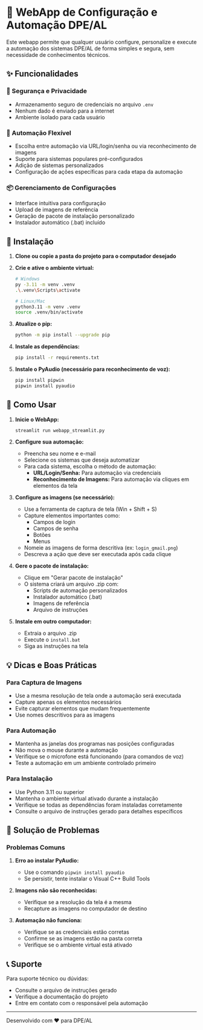 # 🤖 WebApp de Configuração e Automação DPE/AL

Este webapp permite que qualquer usuário configure, personalize e execute a automação dos sistemas DPE/AL de forma simples e segura, sem necessidade de conhecimentos técnicos.

## ✨ Funcionalidades

### 🔐 Segurança e Privacidade
- Armazenamento seguro de credenciais no arquivo `.env`
- Nenhum dado é enviado para a internet
- Ambiente isolado para cada usuário

### 🎯 Automação Flexível
- Escolha entre automação via URL/login/senha ou via reconhecimento de imagens
- Suporte para sistemas populares pré-configurados
- Adição de sistemas personalizados
- Configuração de ações específicas para cada etapa da automação

### 📦 Gerenciamento de Configurações
- Interface intuitiva para configuração
- Upload de imagens de referência
- Geração de pacote de instalação personalizado
- Instalador automático (.bat) incluído

## 🚀 Instalação

1. **Clone ou copie a pasta do projeto para o computador desejado**

2. **Crie e ative o ambiente virtual:**
   ```sh
   # Windows
   py -3.11 -m venv .venv
   .\.venv\Scripts\activate

   # Linux/Mac
   python3.11 -m venv .venv
   source .venv/bin/activate
   ```

3. **Atualize o pip:**
   ```sh
   python -m pip install --upgrade pip
   ```

4. **Instale as dependências:**
   ```sh
   pip install -r requirements.txt
   ```

5. **Instale o PyAudio (necessário para reconhecimento de voz):**
   ```sh
   pip install pipwin
   pipwin install pyaudio
   ```

## 📱 Como Usar

1. **Inicie o WebApp:**
   ```sh
   streamlit run webapp_streamlit.py
   ```

2. **Configure sua automação:**
   - Preencha seu nome e e-mail
   - Selecione os sistemas que deseja automatizar
   - Para cada sistema, escolha o método de automação:
     - **URL/Login/Senha:** Para automação via credenciais
     - **Reconhecimento de Imagens:** Para automação via cliques em elementos da tela

3. **Configure as imagens (se necessário):**
   - Use a ferramenta de captura de tela (Win + Shift + S)
   - Capture elementos importantes como:
     - Campos de login
     - Campos de senha
     - Botões
     - Menus
   - Nomeie as imagens de forma descritiva (ex: `login_gmail.png`)
   - Descreva a ação que deve ser executada após cada clique

4. **Gere o pacote de instalação:**
   - Clique em "Gerar pacote de instalação"
   - O sistema criará um arquivo .zip com:
     - Scripts de automação personalizados
     - Instalador automático (.bat)
     - Imagens de referência
     - Arquivo de instruções

5. **Instale em outro computador:**
   - Extraia o arquivo .zip
   - Execute o `install.bat`
   - Siga as instruções na tela

## 💡 Dicas e Boas Práticas

### Para Captura de Imagens
- Use a mesma resolução de tela onde a automação será executada
- Capture apenas os elementos necessários
- Evite capturar elementos que mudam frequentemente
- Use nomes descritivos para as imagens

### Para Automação
- Mantenha as janelas dos programas nas posições configuradas
- Não mova o mouse durante a automação
- Verifique se o microfone está funcionando (para comandos de voz)
- Teste a automação em um ambiente controlado primeiro

### Para Instalação
- Use Python 3.11 ou superior
- Mantenha o ambiente virtual ativado durante a instalação
- Verifique se todas as dependências foram instaladas corretamente
- Consulte o arquivo de instruções gerado para detalhes específicos

## 🔧 Solução de Problemas

### Problemas Comuns
1. **Erro ao instalar PyAudio:**
   - Use o comando `pipwin install pyaudio`
   - Se persistir, tente instalar o Visual C++ Build Tools

2. **Imagens não são reconhecidas:**
   - Verifique se a resolução da tela é a mesma
   - Recapture as imagens no computador de destino

3. **Automação não funciona:**
   - Verifique se as credenciais estão corretas
   - Confirme se as imagens estão na pasta correta
   - Verifique se o ambiente virtual está ativado

## 📞 Suporte

Para suporte técnico ou dúvidas:
- Consulte o arquivo de instruções gerado
- Verifique a documentação do projeto
- Entre em contato com o responsável pela automação

---

Desenvolvido com ❤️ para DPE/AL 

